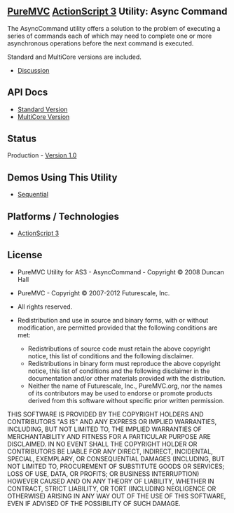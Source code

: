 ## [PureMVC](http://puremvc.github.com/) [ActionScript 3](https://github.com/PureMVC/puremvc-as3-standard-framework/wiki) Utility: Async Command
The AsyncCommand utility offers a solution to the problem of executing a series of commands each of which may need to complete one or more asynchronous operations before the next command is executed.

Standard and MultiCore versions are included.

* [Discussion](http://forums.puremvc.org/index.php?topic=831.0)

## API Docs
* [Standard Version](http://darkstar.puremvc.org/content_header.html?url=http://puremvc.org/pages/docs/AS3/Utility_AS3_AsyncCommand/asdoc-standard/&desc=PureMVC%20Standard%20Docs%20AS3%20Utility:%20AsyncCommand)
* [MultiCore Version](http://darkstar.puremvc.org/content_header.html?url=http://puremvc.org/pages/docs/AS3/Utility_AS3_AsyncCommand/asdoc-multicore/&desc=PureMVC%20MultiCore%20Docs%20AS3%20Utility:%20AsyncCommand)

## Status
Production - [Version 1.0](https://github.com/PureMVC/puremvc-as3-util-asynccommand/blob/master/VERSION)

## Demos Using This Utility
* [Sequential](https://github.com/PureMVC/puremvc-as3-demo-flash-sequential/wiki)

## Platforms / Technologies
* [ActionScript 3](http://en.wikipedia.org/wiki/ActionScript)


## License
* PureMVC Utility for AS3 - AsyncCommand - Copyright © 2008 Duncan Hall
* PureMVC - Copyright © 2007-2012 Futurescale, Inc.
* All rights reserved.

* Redistribution and use in source and binary forms, with or without modification, are permitted provided that the following conditions are met:

  * Redistributions of source code must retain the above copyright notice, this list of conditions and the following disclaimer.
  * Redistributions in binary form must reproduce the above copyright notice, this list of conditions and the following disclaimer in the documentation and/or other materials provided with the distribution.
  * Neither the name of Futurescale, Inc., PureMVC.org, nor the names of its contributors may be used to endorse or promote products derived from this software without specific prior written permission.

THIS SOFTWARE IS PROVIDED BY THE COPYRIGHT HOLDERS AND CONTRIBUTORS "AS IS" AND ANY EXPRESS OR IMPLIED WARRANTIES, INCLUDING, BUT NOT LIMITED TO, THE IMPLIED WARRANTIES OF MERCHANTABILITY AND FITNESS FOR A PARTICULAR PURPOSE ARE DISCLAIMED. IN NO EVENT SHALL THE COPYRIGHT HOLDER OR CONTRIBUTORS BE LIABLE FOR ANY DIRECT, INDIRECT, INCIDENTAL, SPECIAL, EXEMPLARY, OR CONSEQUENTIAL DAMAGES (INCLUDING, BUT NOT LIMITED TO, PROCUREMENT OF SUBSTITUTE GOODS OR SERVICES; LOSS OF USE, DATA, OR PROFITS; OR BUSINESS INTERRUPTION) HOWEVER CAUSED AND ON ANY THEORY OF LIABILITY, WHETHER IN CONTRACT, STRICT LIABILITY, OR TORT (INCLUDING NEGLIGENCE OR OTHERWISE) ARISING IN ANY WAY OUT OF THE USE OF THIS SOFTWARE, EVEN IF ADVISED OF THE POSSIBILITY OF SUCH DAMAGE.